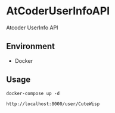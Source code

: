 # AtCoderUserInfoAPI

Atcoder UserInfo API 

## Environment
* Docker

## Usage
```
docker-compose up -d
```

```
http://localhost:8000/user/CuteWisp
```